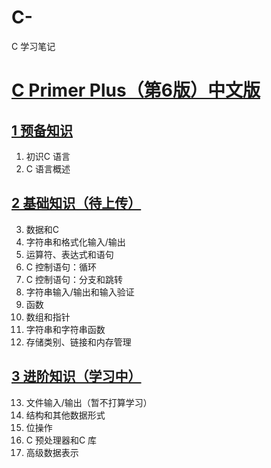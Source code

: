 # C-
C 学习笔记

# [C Primer Plus（第6版）中文版](https://github.com/nightingaleZX/C--/tree/main/C%20Primer%20Plus%EF%BC%88%E7%AC%AC6%E7%89%88%EF%BC%89%E4%B8%AD%E6%96%87%E7%89%88)
## [1 预备知识](https://github.com/nightingaleZX/C--/blob/main/C%20Primer%20Plus%EF%BC%88%E7%AC%AC6%E7%89%88%EF%BC%89%E4%B8%AD%E6%96%87%E7%89%88/1%20%E9%A2%84%E5%A4%87%E7%9F%A5%E8%AF%86.md)
1. 初识C 语言
2. C 语言概述
## [2 基础知识（待上传）]()
3. 数据和C
4. 字符串和格式化输入/输出
5. 运算符、表达式和语句
6. C 控制语句：循环
7. C 控制语句：分支和跳转
8. 字符串输入/输出和输入验证
9. 函数
10. 数组和指针
11. 字符串和字符串函数
12. 存储类别、链接和内存管理
## [3 进阶知识（学习中）]()
13. 文件输入/输出（暂不打算学习）
14. 结构和其他数据形式
15. 位操作
16. C 预处理器和C 库
17. 高级数据表示
